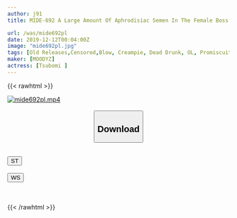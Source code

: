 ```yaml
---
author: j91
title: MIDE-692 A Large Amount Of Aphrodisiac Semen In The Female Boss's Body!-A Rushing Rushing Call That Echoes!Incontinence / Vaginal Cum Shot / Big Gang

url: /was/mide692pl
date: 2019-12-12T00:04:00Z
image: "mide692pl.jpg"
tags: [Old Releases,Censored,Blow, Creampie, Dead Drunk, OL, Promiscuity ]
maker: [MOODYZ]
actress: [Tsubomi ]
---
```



{{< rawhtml >}}

<div class="video" data-videoid="Q3dY7KA9jrhkM1">
    <a href="javascript:;">
        <img src="/was/mide692pl/mide692pl.jpg" width="WIDTH" height="HEIGHT" alt="mide692pl.mp4" loading="lazy">
    </a>
</div>

<script type="text/javascript" src="https://j91.asia/asset/on-demand-st.js"></script>

<br>
  <link rel="stylesheet" href="https://j91.asia/asset/bs5.css">
  
  <center>
  <button class="btn btn-primary" type="button" data-bs-toggle="collapse" data-bs-target=".multi-collapse" aria-expanded="false" aria-controls="multiCollapseExample1 multiCollapseExample2"><h2>Download</h2></button></center>
</p>
<div class="row">
  <div class="col">
    <div class="collapse multi-collapse" id="multiCollapseExample1">
      <div class="card card-body">
	      	      <br>
<div class="buttons">  
<a href="https://streamtape.to/v/Q3dY7KA9jrhkM1" target="_blank"><button class="btn-hover color-3"><i class="fa fa-download"></i> ST</button></a></div>
    </div>
  </div>
</div>
  <div class="col">
    <div class="collapse multi-collapse" id="multiCollapseExample2">
      <div class="card card-body">
	      <br>
<div class="buttons">
    <a href="https://wolfstream.tv/cuvljk0ykcik" target="_blank"><button class="btn-hover color-8"><i class="fa fa-download"></i> WS</button></a></div>
<br><br>
      </div>
    </div>
  </div>
</div>

{{< /rawhtml >}}